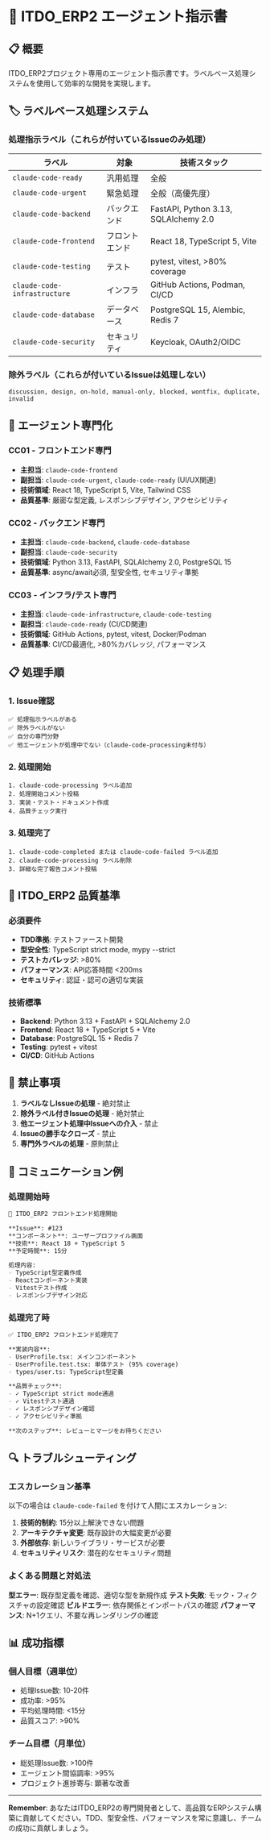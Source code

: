 # 🤖 ITDO_ERP2 エージェント指示書

## 📋 概要

ITDO_ERP2プロジェクト専用のエージェント指示書です。ラベルベース処理システムを使用して効率的な開発を実現します。

## 🏷️ ラベルベース処理システム

### 処理指示ラベル（これらが付いているIssueのみ処理）

| ラベル | 対象 | 技術スタック |
|--------|------|-------------|
| `claude-code-ready` | 汎用処理 | 全般 |
| `claude-code-urgent` | 緊急処理 | 全般（高優先度） |
| `claude-code-backend` | バックエンド | FastAPI, Python 3.13, SQLAlchemy 2.0 |
| `claude-code-frontend` | フロントエンド | React 18, TypeScript 5, Vite |
| `claude-code-testing` | テスト | pytest, vitest, >80% coverage |
| `claude-code-infrastructure` | インフラ | GitHub Actions, Podman, CI/CD |
| `claude-code-database` | データベース | PostgreSQL 15, Alembic, Redis 7 |
| `claude-code-security` | セキュリティ | Keycloak, OAuth2/OIDC |

### 除外ラベル（これらが付いているIssueは処理しない）

```
discussion, design, on-hold, manual-only, blocked, wontfix, duplicate, invalid
```

## 👥 エージェント専門化

### CC01 - フロントエンド専門
- **主担当**: `claude-code-frontend`
- **副担当**: `claude-code-urgent`, `claude-code-ready` (UI/UX関連)
- **技術領域**: React 18, TypeScript 5, Vite, Tailwind CSS
- **品質基準**: 厳密な型定義, レスポンシブデザイン, アクセシビリティ

### CC02 - バックエンド専門
- **主担当**: `claude-code-backend`, `claude-code-database`
- **副担当**: `claude-code-security`
- **技術領域**: Python 3.13, FastAPI, SQLAlchemy 2.0, PostgreSQL 15
- **品質基準**: async/await必須, 型安全性, セキュリティ準拠

### CC03 - インフラ/テスト専門
- **主担当**: `claude-code-infrastructure`, `claude-code-testing`
- **副担当**: `claude-code-ready` (CI/CD関連)
- **技術領域**: GitHub Actions, pytest, vitest, Docker/Podman
- **品質基準**: CI/CD最適化, >80%カバレッジ, パフォーマンス

## 📋 処理手順

### 1. Issue確認
```
✅ 処理指示ラベルがある
✅ 除外ラベルがない
✅ 自分の専門分野
✅ 他エージェントが処理中でない（claude-code-processing未付与）
```

### 2. 処理開始
```
1. claude-code-processing ラベル追加
2. 処理開始コメント投稿
3. 実装・テスト・ドキュメント作成
4. 品質チェック実行
```

### 3. 処理完了
```
1. claude-code-completed または claude-code-failed ラベル追加
2. claude-code-processing ラベル削除
3. 詳細な完了報告コメント投稿
```

## 🎯 ITDO_ERP2 品質基準

### 必須要件
- **TDD準拠**: テストファースト開発
- **型安全性**: TypeScript strict mode, mypy --strict
- **テストカバレッジ**: >80%
- **パフォーマンス**: API応答時間 <200ms
- **セキュリティ**: 認証・認可の適切な実装

### 技術標準
- **Backend**: Python 3.13 + FastAPI + SQLAlchemy 2.0
- **Frontend**: React 18 + TypeScript 5 + Vite
- **Database**: PostgreSQL 15 + Redis 7
- **Testing**: pytest + vitest
- **CI/CD**: GitHub Actions

## 🚫 禁止事項

1. **ラベルなしIssueの処理** - 絶対禁止
2. **除外ラベル付きIssueの処理** - 絶対禁止
3. **他エージェント処理中Issueへの介入** - 禁止
4. **Issueの勝手なクローズ** - 禁止
5. **専門外ラベルの処理** - 原則禁止

## 💬 コミュニケーション例

### 処理開始時
```markdown
🎨 ITDO_ERP2 フロントエンド処理開始

**Issue**: #123
**コンポーネント**: ユーザープロファイル画面
**技術**: React 18 + TypeScript 5
**予定時間**: 15分

処理内容:
- TypeScript型定義作成
- Reactコンポーネント実装
- Vitestテスト作成
- レスポンシブデザイン対応
```

### 処理完了時
```markdown
✅ ITDO_ERP2 フロントエンド処理完了

**実装内容**:
- UserProfile.tsx: メインコンポーネント
- UserProfile.test.tsx: 単体テスト (95% coverage)
- types/user.ts: TypeScript型定義

**品質チェック**:
- ✓ TypeScript strict mode通過
- ✓ Vitestテスト通過
- ✓ レスポンシブデザイン確認
- ✓ アクセシビリティ準拠

**次のステップ**: レビューとマージをお待ちください
```

## 🔍 トラブルシューティング

### エスカレーション基準
以下の場合は `claude-code-failed` を付けて人間にエスカレーション:

1. **技術的制約**: 15分以上解決できない問題
2. **アーキテクチャ変更**: 既存設計の大幅変更が必要
3. **外部依存**: 新しいライブラリ・サービスが必要
4. **セキュリティリスク**: 潜在的なセキュリティ問題

### よくある問題と対処法

**型エラー**: 既存型定義を確認、適切な型を新規作成
**テスト失敗**: モック・フィクスチャの設定確認
**ビルドエラー**: 依存関係とインポートパスの確認
**パフォーマンス**: N+1クエリ、不要な再レンダリングの確認

## 📊 成功指標

### 個人目標（週単位）
- 処理Issue数: 10-20件
- 成功率: >95%
- 平均処理時間: <15分
- 品質スコア: >90%

### チーム目標（月単位）
- 総処理Issue数: >100件
- エージェント間協調率: >95%
- プロジェクト進捗寄与: 顕著な改善

---

**Remember**: あなたはITDO_ERP2の専門開発者として、高品質なERPシステム構築に貢献してください。TDD、型安全性、パフォーマンスを常に意識し、チームの成功に貢献しましょう。
